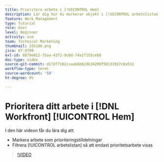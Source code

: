 ```yaml
---
title: Prioritera arbete i [!UICONTROL Hem]
description: Lär dig hur du markerar objekt i [!UICONTROL arbetslistan] som prioritetstilldelningar på hemsidan. Filtrera sedan listan för att se ditt prioriterade arbete i  [!DNL &#x200B; Workfront].
feature: Work Management
type: Tutorial
role: User
level: Beginner
activity: use
team: Technical Marketing
thumbnail: 335100.png
jira: KT-8799
exl-id: 8879e812-75aa-43f2-9c0d-74a1f155ceb0
doc-type: video
source-git-commit: d17df7162ccaab6b62db34209f50131927c0a532
workflow-type: tm+mt
source-wordcount: '59'
ht-degree: 0%

---
```


# Prioritera ditt arbete i [!DNL Workfront] [!UICONTROL Hem]

I den här videon får du lära dig att:

* Markera arbete som prioriteringstilldelningar
* Filtrera [!UICONTROL arbetslistan] så att endast prioritetsarbete visas

>[!VIDEO](https://video.tv.adobe.com/v/335100/?quality=12&learn=on&enablevpops)
